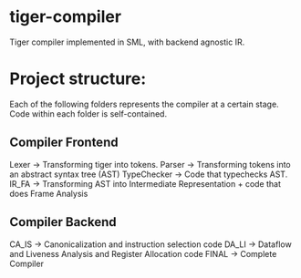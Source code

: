 # tiger-compiler
Tiger compiler implemented in SML, with backend agnostic IR.

# Project structure:
Each of the following folders represents the compiler at a certain stage. Code within each folder is self-contained.

## Compiler Frontend
Lexer 	    -> Transforming tiger into tokens.
Parser 	    -> Transforming tokens into an abstract syntax tree (AST)
TypeChecker -> Code that typechecks AST. 
IR_FA 	    -> Transforming AST into Intermediate Representation + code that does Frame Analysis
## Compiler Backend
CA_IS 	    -> Canonicalization and instruction selection code
DA_LI 	    -> Dataflow and Liveness Analysis and Register Allocation code
FINAL 	    -> Complete Compiler

